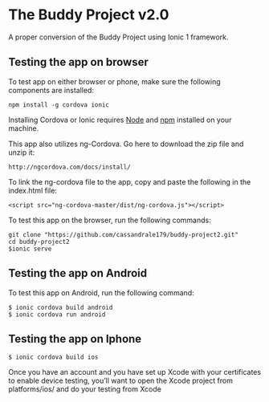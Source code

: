 # The Buddy Project v2.0

A proper conversion of the Buddy Project using Ionic 1 framework.

## Testing the app on browser
To test app on either browser or phone, make sure the following components are installed:
```
npm install -g cordova ionic
```
Installing Cordova or Ionic requires [Node](https://nodejs.org/en/) and [npm](https://www.npmjs.com/) installed on your machine.

This app also utilizes ng-Cordova. Go here to download the zip file and unzip it:
```
http://ngcordova.com/docs/install/
```

To link the ng-cordova file to the app, copy and paste the following in the index.html file:
```
<script src="ng-cordova-master/dist/ng-cordova.js"></script>
```

To test this app on the browser, run the following commands:
```
git clone "https://github.com/cassandrale179/buddy-project2.git"
cd buddy-project2
$ionic serve
```

## Testing the app on Android

To test this app on Android, run the following command:
```
$ ionic cordova build android
$ ionic cordova run android
```


## Testing the app on Iphone
```
$ ionic cordova build ios
```
 Once you have an account and you have set up Xcode with your certificates to enable device testing, you’ll want to open the Xcode project from platforms/ios/ and do your testing from Xcode
